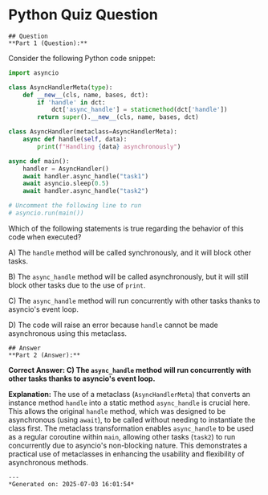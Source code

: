 # Python Quiz Question
    
    ## Question
    **Part 1 (Question):**

Consider the following Python code snippet:

```python
import asyncio

class AsyncHandlerMeta(type):
    def __new__(cls, name, bases, dct):
        if 'handle' in dct:
            dct['async_handle'] = staticmethod(dct['handle'])
        return super().__new__(cls, name, bases, dct)

class AsyncHandler(metaclass=AsyncHandlerMeta):
    async def handle(self, data):
        print(f"Handling {data} asynchronously")

async def main():
    handler = AsyncHandler()
    await handler.async_handle("task1")
    await asyncio.sleep(0.5)
    await handler.async_handle("task2")

# Uncomment the following line to run
# asyncio.run(main())
```

Which of the following statements is true regarding the behavior of this code when executed?

A) The `handle` method will be called synchronously, and it will block other tasks.

B) The `async_handle` method will be called asynchronously, but it will still block other tasks due to the use of `print`.

C) The `async_handle` method will run concurrently with other tasks thanks to asyncio's event loop.

D) The code will raise an error because `handle` cannot be made asynchronous using this metaclass.
    
    ## Answer
    **Part 2 (Answer):**

**Correct Answer: C) The `async_handle` method will run concurrently with other tasks thanks to asyncio's event loop.**

**Explanation:** 
The use of a metaclass (`AsyncHandlerMeta`) that converts an instance method `handle` into a static method `async_handle` is crucial here. This allows the original `handle` method, which was designed to be asynchronous (using `await`), to be called without needing to instantiate the class first. The metaclass transformation enables `async_handle` to be used as a regular coroutine within `main`, allowing other tasks (`task2`) to run concurrently due to asyncio's non-blocking nature. This demonstrates a practical use of metaclasses in enhancing the usability and flexibility of asynchronous methods.
    
    ---
    *Generated on: 2025-07-03 16:01:54*
    